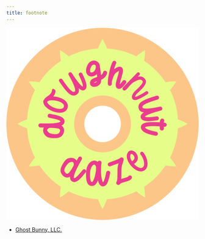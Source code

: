 ```yaml
---
title: footnote
---
```


![test](../../src/images/png/doughnut-daze-logo-transparency.png)
* [Ghost Bunny, LLC.](https://ghostbunnystudio.com/)